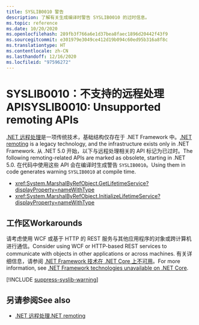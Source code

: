 ```yaml
---
title: SYSLIB0010 警告
description: 了解有关生成编译时警告 SYSLIB0010 的过时信息。
ms.topic: reference
ms.date: 10/20/2020
ms.openlocfilehash: 289fb3f766a6e1d37bea8faec1896d20442f43f9
ms.sourcegitcommit: e301979e3049ce412d19b094c60ed95b316a8f8c
ms.translationtype: HT
ms.contentlocale: zh-CN
ms.lasthandoff: 12/16/2020
ms.locfileid: "97596272"
---
```

# <a name="syslib0010-unsupported-remoting-apis"></a><span data-ttu-id="7fa31-103">SYSLIB0010：不支持的远程处理 API</span><span class="sxs-lookup"><span data-stu-id="7fa31-103">SYSLIB0010: Unsupported remoting APIs</span></span>

<span data-ttu-id="7fa31-104">[.NET 远程处理](/previous-versions/dotnet/netframework-1.1/kwdt6w2k(v=vs.71))是一项传统技术，基础结构仅存在于 .NET Framework 中。</span><span class="sxs-lookup"><span data-stu-id="7fa31-104">[.NET remoting](/previous-versions/dotnet/netframework-1.1/kwdt6w2k(v=vs.71)) is a legacy technology, and the infrastructure exists only in .NET Framework.</span></span> <span data-ttu-id="7fa31-105">从 .NET 5.0 开始，以下与远程处理相关的 API 标记为已过时。</span><span class="sxs-lookup"><span data-stu-id="7fa31-105">The following remoting-related APIs are marked as obsolete, starting in .NET 5.0.</span></span> <span data-ttu-id="7fa31-106">在代码中使用这些 API 会在编译时生成警告 `SYSLIB0010`。</span><span class="sxs-lookup"><span data-stu-id="7fa31-106">Using them in code generates warning `SYSLIB0010` at compile time.</span></span>

- <xref:System.MarshalByRefObject.GetLifetimeService?displayProperty=nameWithType>
- <xref:System.MarshalByRefObject.InitializeLifetimeService?displayProperty=nameWithType>

## <a name="workarounds"></a><span data-ttu-id="7fa31-107">工作区</span><span class="sxs-lookup"><span data-stu-id="7fa31-107">Workarounds</span></span>

<span data-ttu-id="7fa31-108">请考虑使用 WCF 或基于 HTTP 的 REST 服务与其他应用程序的对象或跨计算机进行通信。</span><span class="sxs-lookup"><span data-stu-id="7fa31-108">Consider using WCF or HTTP-based REST services to communicate with objects in other applications or across machines.</span></span> <span data-ttu-id="7fa31-109">有关详细信息，请参阅 [.NET Framework 技术在 .NET Core 上不可用](../../porting/net-framework-tech-unavailable.md)。</span><span class="sxs-lookup"><span data-stu-id="7fa31-109">For more information, see [.NET Framework technologies unavailable on .NET Core](../../porting/net-framework-tech-unavailable.md).</span></span>

[!INCLUDE [suppress-syslib-warning](../../../../includes/suppress-syslib-warning.md)]

## <a name="see-also"></a><span data-ttu-id="7fa31-110">另请参阅</span><span class="sxs-lookup"><span data-stu-id="7fa31-110">See also</span></span>

- <span data-ttu-id="7fa31-111">[.NET 远程处理](/previous-versions/dotnet/netframework-1.1/kwdt6w2k(v=vs.71))</span><span class="sxs-lookup"><span data-stu-id="7fa31-111">[.NET remoting](/previous-versions/dotnet/netframework-1.1/kwdt6w2k(v=vs.71))</span></span>
